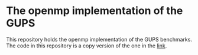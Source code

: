 # The openmp implementation of the GUPS
This repository holds the openmp implementation of the GUPS benchmarks.
The code in this repository is a copy version of the one in the 
[link](https://svn.mcs.anl.gov/repos/performance/benchmarks/randomaccess/hpcc/openmp).
